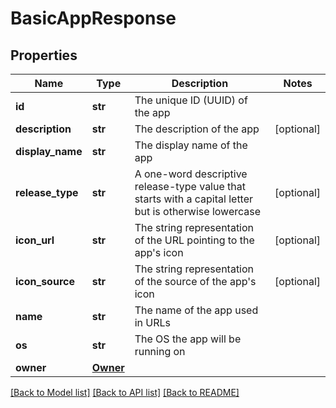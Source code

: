 # BasicAppResponse

## Properties
Name | Type | Description | Notes
------------ | ------------- | ------------- | -------------
**id** | **str** | The unique ID (UUID) of the app | 
**description** | **str** | The description of the app | [optional] 
**display_name** | **str** | The display name of the app | 
**release_type** | **str** | A one-word descriptive release-type value that starts with a capital letter but is otherwise lowercase | [optional] 
**icon_url** | **str** | The string representation of the URL pointing to the app&#x27;s icon | [optional] 
**icon_source** | **str** | The string representation of the source of the app&#x27;s icon | [optional] 
**name** | **str** | The name of the app used in URLs | 
**os** | **str** | The OS the app will be running on | 
**owner** | [**Owner**](Owner.md) |  | 

[[Back to Model list]](../README.md#documentation-for-models) [[Back to API list]](../README.md#documentation-for-api-endpoints) [[Back to README]](../README.md)

